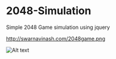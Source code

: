 # 2048-Simulation
Simple 2048 Game simulation using jquery

http://swarnavinash.com/2048game.png

![Alt text](http://swarnavinash.com/2048game.png?raw=true "2048 Game Simulation")
